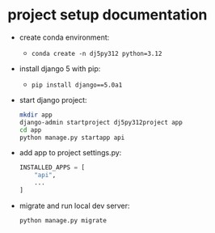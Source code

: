 # project setup documentation

- create conda environment:
  - ``conda create -n dj5py312 python=3.12``

- install django 5 with pip:
  - ``pip install django==5.0a1``

- start django project:

  ```bash
  mkdir app
  django-admin startproject dj5py312project app
  cd app
  python manage.py startapp api
  ```

- add app to project settings.py:

  ```python
  INSTALLED_APPS = [
      "api",
      ...
  ]
  ```

- migrate and run local dev server:

  ```bash
  python manage.py migrate
  ```
